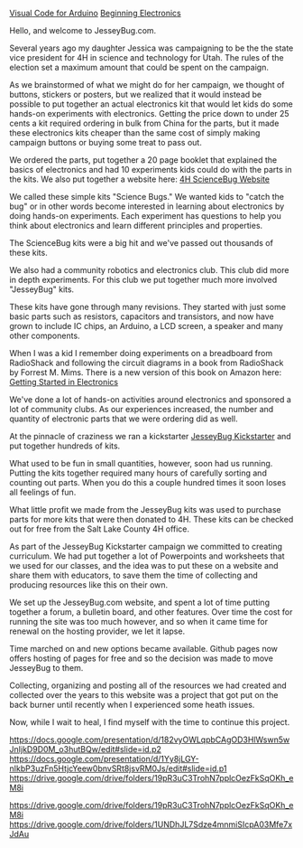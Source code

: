[Visual Code for Arduino](https://jesseybug.com/blockly-arduino/index.html)
[Beginning Electronics](https://jesseybug.com/curriculum/stem-olympiad/2022%20-%20Beginning%20Electronics/2022BeginningElectronics.html)

Hello, and welcome to JesseyBug.com.

Several years ago my daughter Jessica was campaigning to be the the state vice president for 4H in science and technology for Utah.  The rules of the election set a maximum amount that could be spent on the campaign.

As we brainstormed of what we might do for her campaign, we thought of buttons, stickers or posters, but we realized that it would instead be possible to put together an actual electronics kit that would let kids do some hands-on experiments with electronics.  Getting the price down to under 25 cents a kit required ordering in bulk from China for the parts, but it made these electronics kits cheaper than the same cost of simply making campaign buttons or buying some treat to pass out.  

We ordered the parts, put together a 20 page booklet that explained the basics of electronics and had 10 experiments kids could do with the parts in the kits.  We also put together a website here:
[4H ScienceBug Website](https://sites.google.com/site/4hsciencebug/)

We called these simple kits "Science Bugs."  We wanted kids to "catch the bug" or in other words become interested in learning about electronics by doing hands-on experiments.  Each experiment has questions to help you think about electronics and learn different principles and properties.

The ScienceBug kits were a big hit and we've passed out thousands of these kits.

We also had a community robotics and electronics club.  This club did more in depth experiments.  For this club we put together much more involved "JesseyBug" kits.  

These kits have gone through many revisions.  They started with just some basic parts such as resistors, capacitors and transistors, and now have grown to include IC chips, an Arduino, a LCD screen, a speaker and many other components.

When I was a kid I remember doing experiments on a breadboard from RadioShack and following the circuit diagrams in a book from RadioShack by Forrest M. Mims.  There is a new version of this book on Amazon here: [Getting Started in Electronics](https://www.amazon.com/Getting-Started-Electronics-Forrest-Mims/dp/0945053282/ref=sr_1_1?keywords=9780945053286&linkCode=qs&qid=1665437343&qu=eyJxc2MiOiIwLjAwIiwicXNhIjoiMC4wMCIsInFzcCI6IjAuMDAifQ%3D%3D&s=books&sr=1-1&asin=0945053282&revisionId=&format=4&depth=1)

We've done a lot of hands-on activities around electronics and sponsored a lot of community clubs.  As our experiences increased, the number and quantity of electronic parts that we were ordering did as well.  

At the pinnacle of craziness we ran a kickstarter [JesseyBug Kickstarter](https://www.kickstarter.com/projects/936238887/the-jesseybug-electronics-inventors-kits) and put together hundreds of kits.  

What used to be fun in small quantities, however, soon had us running.  Putting the kits together required many hours of carefully sorting and counting out parts.  When you do this a couple hundred times it soon loses all feelings of fun.

What little profit we made from the JesseyBug kits was used to purchase parts for more kits that were then donated to 4H.  These kits can be checked out for free from the Salt Lake County 4H office.

As part of the JesseyBug Kickstarter campaign we committed to creating curriculum.  We had put together a lot of Powerpoints and worksheets that we used for our classes, and the idea was to put these on a website and share them with educators, to save them the time of collecting and producing resources like this on their own.

We set up the JesseyBug.com website, and spent a lot of time putting together a forum, a bulletin board, and other features.  Over time the cost for running the site was too much however, and so when it came time for renewal on the hosting provider, we let it lapse.

Time marched on and new options became available.  Github pages now offers hosting of pages for free and so the decision was made to move JesseyBug to them. 

Collecting, organizing and posting all of the resources we had created and collected over the years to this website was a project that got put on the back burner until recently when I experienced some heath issues.  

Now, while I wait to heal, I find myself with the time to continue this project.




https://docs.google.com/presentation/d/182vyOWLqpbCAgOD3HlWswn5wJnIjkD9D0M_o3hutBQw/edit#slide=id.p2
https://docs.google.com/presentation/d/1Yy8jLGY-nIkbP3uzFn5HtjcYeew0bnvSRt8jsvRM0Js/edit#slide=id.p1
https://drive.google.com/drive/folders/19pR3uC3TrohN7pplcOezFkSqOKh_eM8i


https://drive.google.com/drive/folders/19pR3uC3TrohN7pplcOezFkSqOKh_eM8i
https://drive.google.com/drive/folders/1UNDhJL7Sdze4mnmiSIcpA03Mfe7xJdAu

